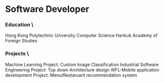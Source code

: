 # Software Developer



### Education  \
Hong Kong Polytechnic University Computer Science 
Hankuk Academy of Foreign Studies 


### Projects  \
Machine Learning Project: Custom Image Classification 
Industrial Software Engineering Project: Top down Architecture design
WFL-Mobile application development Project: Menu/Restaruant recommendation system


